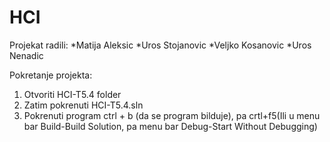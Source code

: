 # HCI

Projekat radili:
	*Matija Aleksic
	*Uros Stojanovic
	*Veljko Kosanovic
	*Uros Nenadic

Pokretanje projekta:

1) Otvoriti HCI-T5.4 folder
2) Zatim pokrenuti HCI-T5.4.sln
3) Pokrenuti program ctrl + b (da se program bilduje), pa crtl+f5(Ili u menu bar Build-Build Solution, pa menu bar Debug-Start Without Debugging)